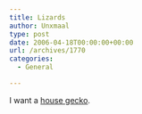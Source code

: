 ```yaml
---
title: Lizards
author: Unxmaal
type: post
date: 2006-04-18T00:00:00+00:00
url: /archives/1770
categories:
  - General

---
```

I want a [house gecko][1].

 [1]: http://www.sdreader.com/php/ma_show.php?id=968